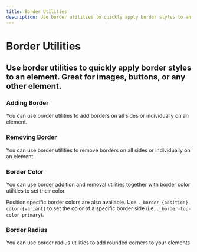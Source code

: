 ```yaml
---
title: Border Utilities
description: Use border utilities to quickly apply border styles to an element. Great for images, buttons, or any other element. 
---
```


<script setup>
import * as examples from '../../../examples/utilities/border'
</script>


# Border Utilities

## Use border utilities to quickly apply border styles to an element. Great for images, buttons, or any other element. 

### Adding Border
You can use border utilities to add borders on all sides or individually on an element.

<example type="border-utilities" :component="examples.BorderAddExample" :html="examples.BorderAddExampleHTML"></example>

### Removing Border
You can use border utilities to remove borders on all sides or individually on an element.

<example type="border-utilities -with-border" :component="examples.BorderRemoveExample" :html="examples.BorderRemoveExampleHTML"></example>

### Border Color
You can use border addition and removal utilities together with border color utilities to set their color.

<example type="border-utilities -with-border" :component="examples.BorderColorBrandExample" :html="examples.BorderColorBrandExampleHTML"></example>

<example type="border-utilities -with-border" :component="examples.BorderColorStateExample" :html="examples.BorderColorStateExampleHTML"></example>

<example type="border-utilities -with-border" :component="examples.BorderColorNeutralExample" :html="examples.BorderColorNeutralExampleHTML"></example>

Position specific border colors are also available. Use `._border-{position}-color-{variant}` to set the color of a specific border side (i.e. `._border-top-color-primary`). 

### Border Radius
You can use border radius utilities to add rounded corners to your elements.

<example type="border-utilities -with-border" :component="examples.BorderRadiusExample" :html="examples.BorderRadiusExampleHTML"></example>
